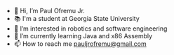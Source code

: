 - 👋 Hi, I’m Paul Ofremu Jr.
- 📚 I'm a student at Georgia State University
- 👀 I’m interested in robotics and software engineering
- 🌱 I’m currently learning Java and x86 Assembly
- 📫 How to reach me pauljrofremu@gmail.com
